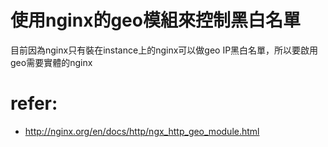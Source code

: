 # 使用nginx的geo模組來控制黑白名單
目前因為nginx只有裝在instance上的nginx可以做geo IP黑白名單，所以要啟用geo需要實體的nginx

# refer:
- http://nginx.org/en/docs/http/ngx_http_geo_module.html